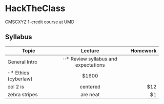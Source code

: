 # HackTheClass
CMSCXYZ 1-credit course at UMD

## Syllabus

| Topic             | Lecture                               | Homework |
| -------------     |:-------------:                        | -----:   |
| General Intro     | ⋅⋅* Review syllabus and expectations
                      ⋅⋅* Ethics (cyberlaw)                 | $1600    |
| col 2 is      | centered      |   $12    |
| zebra stripes | are neat      |    $1 |
